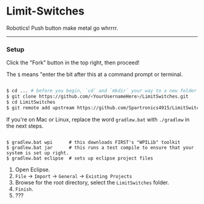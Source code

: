 # Limit-Switches

Robotics! Push button make metal go whrrrr.

---

### Setup

Click the "Fork" button in the top right, then proceed!

The `$` means "enter the bit after this at a command prompt or terminal.

```sh

$ cd ... # before you begin, `cd` and `mkdir` your way to a new folder you don't mind getting dirty.
$ git clone https://github.com/<YourUsernameHere>/LimitSwitches.git
$ cd LimitSwitches
$ git remote add upstream https://github.com/Spartronics4915/LimitSwitches.git

```

If you're on Mac or Linux, replace the word `gradlew.bat` with `./gradlew` in the next steps.

```

$ gradlew.bat wpi      # this downloads FIRST's "WPILib" toolkit
$ gradlew.bat jar      # this runs a test compile to ensure that your system is set up right.
$ gradlew.bat eclipse  # sets up eclipse project files

```

1. Open Eclipse.
1. `File` -> `Import` -> `General` -> `Existing Projects`
1. Browse for the root directory, select the `LimitSwitches` folder.
1. `Finish`.
1. ???
